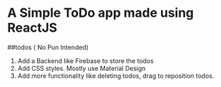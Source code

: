 # A Simple ToDo app made using ReactJS

##todos ( No Pun Intended)
1. Add a Backend like Firebase to store the todos
2. Add CSS styles. Mostly use Material Design
3. Add more functionality like deleting todos, drag to reposition todos.
